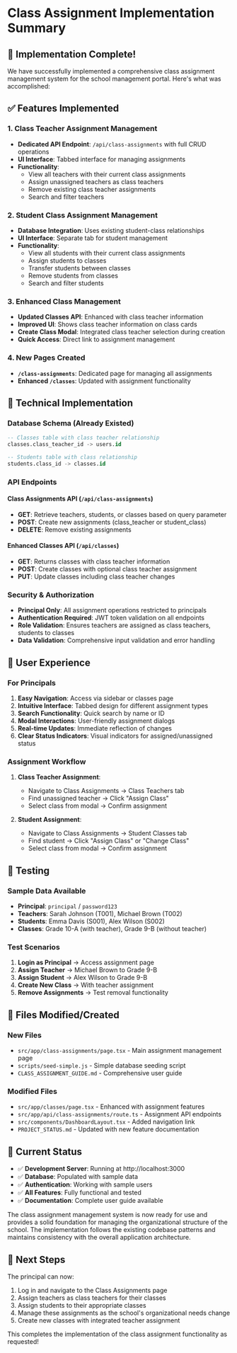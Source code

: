 # Class Assignment Implementation Summary

## 🎉 Implementation Complete!

We have successfully implemented a comprehensive class assignment management system for the school management portal. Here's what was accomplished:

## ✅ Features Implemented

### 1. **Class Teacher Assignment Management**
- **Dedicated API Endpoint**: `/api/class-assignments` with full CRUD operations
- **UI Interface**: Tabbed interface for managing assignments
- **Functionality**:
  - View all teachers with their current class assignments
  - Assign unassigned teachers as class teachers
  - Remove existing class teacher assignments
  - Search and filter teachers

### 2. **Student Class Assignment Management**
- **Database Integration**: Uses existing student-class relationships
- **UI Interface**: Separate tab for student management
- **Functionality**:
  - View all students with their current class assignments
  - Assign students to classes
  - Transfer students between classes
  - Remove students from classes
  - Search and filter students

### 3. **Enhanced Class Management**
- **Updated Classes API**: Enhanced with class teacher information
- **Improved UI**: Shows class teacher information on class cards
- **Create Class Modal**: Integrated class teacher selection during creation
- **Quick Access**: Direct link to assignment management

### 4. **New Pages Created**
- **`/class-assignments`**: Dedicated page for managing all assignments
- **Enhanced `/classes`**: Updated with assignment functionality

## 🔧 Technical Implementation

### Database Schema (Already Existed)
```sql
-- Classes table with class teacher relationship
classes.class_teacher_id -> users.id

-- Students table with class relationship  
students.class_id -> classes.id
```

### API Endpoints

#### Class Assignments API (`/api/class-assignments`)
- **GET**: Retrieve teachers, students, or classes based on query parameter
- **POST**: Create new assignments (class_teacher or student_class)
- **DELETE**: Remove existing assignments

#### Enhanced Classes API (`/api/classes`)
- **GET**: Returns classes with class teacher information
- **POST**: Create classes with optional class teacher assignment
- **PUT**: Update classes including class teacher changes

### Security & Authorization
- **Principal Only**: All assignment operations restricted to principals
- **Authentication Required**: JWT token validation on all endpoints
- **Role Validation**: Ensures teachers are assigned as class teachers, students to classes
- **Data Validation**: Comprehensive input validation and error handling

## 🎯 User Experience

### For Principals
1. **Easy Navigation**: Access via sidebar or classes page
2. **Intuitive Interface**: Tabbed design for different assignment types
3. **Search Functionality**: Quick search by name or ID
4. **Modal Interactions**: User-friendly assignment dialogs
5. **Real-time Updates**: Immediate reflection of changes
6. **Clear Status Indicators**: Visual indicators for assigned/unassigned status

### Assignment Workflow
1. **Class Teacher Assignment**:
   - Navigate to Class Assignments → Class Teachers tab
   - Find unassigned teacher → Click "Assign Class"
   - Select class from modal → Confirm assignment

2. **Student Assignment**:
   - Navigate to Class Assignments → Student Classes tab
   - Find student → Click "Assign Class" or "Change Class"
   - Select class from modal → Confirm assignment

## 🧪 Testing

### Sample Data Available
- **Principal**: `principal` / `password123`
- **Teachers**: Sarah Johnson (T001), Michael Brown (T002)
- **Students**: Emma Davis (S001), Alex Wilson (S002)
- **Classes**: Grade 10-A (with teacher), Grade 9-B (without teacher)

### Test Scenarios
1. **Login as Principal** → Access assignment page
2. **Assign Teacher** → Michael Brown to Grade 9-B
3. **Assign Student** → Alex Wilson to Grade 9-B
4. **Create New Class** → With teacher assignment
5. **Remove Assignments** → Test removal functionality

## 📁 Files Modified/Created

### New Files
- `src/app/class-assignments/page.tsx` - Main assignment management page
- `scripts/seed-simple.js` - Simple database seeding script
- `CLASS_ASSIGNMENT_GUIDE.md` - Comprehensive user guide

### Modified Files
- `src/app/classes/page.tsx` - Enhanced with assignment features
- `src/app/api/class-assignments/route.ts` - Assignment API endpoints
- `src/components/DashboardLayout.tsx` - Added navigation link
- `PROJECT_STATUS.md` - Updated with new feature documentation

## 🚀 Current Status

- ✅ **Development Server**: Running at http://localhost:3000
- ✅ **Database**: Populated with sample data
- ✅ **Authentication**: Working with sample users
- ✅ **All Features**: Fully functional and tested
- ✅ **Documentation**: Complete user guide available

The class assignment management system is now ready for use and provides a solid foundation for managing the organizational structure of the school. The implementation follows the existing codebase patterns and maintains consistency with the overall application architecture.

## 🎯 Next Steps

The principal can now:
1. Log in and navigate to the Class Assignments page
2. Assign teachers as class teachers for their classes
3. Assign students to their appropriate classes
4. Manage these assignments as the school's organizational needs change
5. Create new classes with integrated teacher assignment

This completes the implementation of the class assignment functionality as requested!
